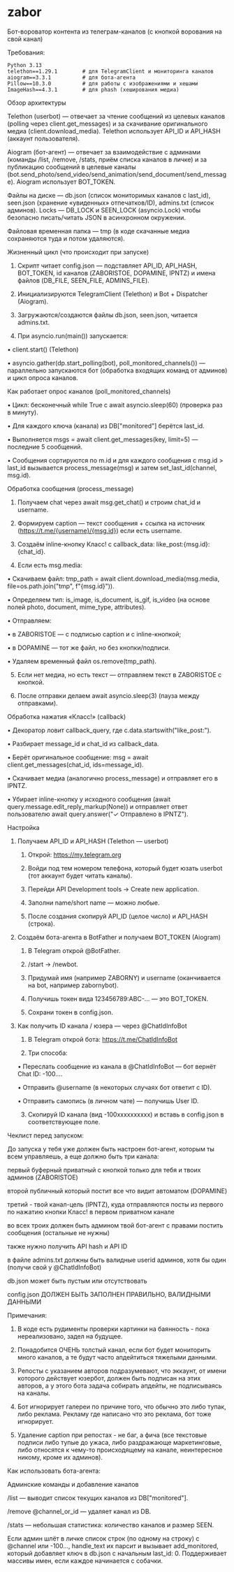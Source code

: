 # zabor
Бот-вороватор контента из телеграм-каналов (с кнопкой ворования на свой канал)

Требования: 

	Python 3.13
	telethon==1.29.1        # для TelegramClient и мониторинга каналов
	aiogram==3.3.1          # для бота-агента 
	Pillow==10.3.0          # для работы с изображениями и хешами
	ImageHash==4.3.1        # для phash (хеширования медиа)

Обзор архитектуры

Telethon (userbot) — отвечает за чтение сообщений из целевых каналов (polling через client.get_messages) и за скачивание оригинального медиа (client.download_media). Telethon использует API_ID и API_HASH (аккаунт пользователя).
	
Aiogram (бот-агент) — отвечает за взаимодействие с админами (команды /list, /remove, /stats, приём списка каналов в личке) и за публикацию сообщений в целевые каналы (bot.send_photo/send_video/send_animation/send_document/send_message). Aiogram использует BOT_TOKEN.
	
Файлы на диске — db.json (список мониторимых каналов с last_id), seen.json (хранение «увиденных» отпечатков/ID), admins.txt (список админов). Locks — DB_LOCK и SEEN_LOCK (asyncio.Lock) чтобы безопасно писать/читать JSON в асинхронном окружении.
	
Файловая временная папка — tmp (в коде скачанные медиа сохраняются туда и потом удаляются).

 Жизненный цикл (что происходит при запуске)

 1.	Скрипт читает config.json — подставляет API_ID, API_HASH, BOT_TOKEN, id каналов (ZABORISTOE, DOPAMINE, IPNTZ) и имена файлов (DB_FILE, SEEN_FILE, ADMINS_FILE).

2.	Инициализируются TelegramClient (Telethon) и Bot + Dispatcher (Aiogram).

3.	Загружаются/создаются файлы db.json, seen.json, читается admins.txt.

4.	При asyncio.run(main()) запускается:

•	client.start() (Telethon)

•	asyncio.gather(dp.start_polling(bot), poll_monitored_channels()) — параллельно запускаются бот (обработка входящих команд от админов) и цикл опроса каналов.

Как работает опрос каналов (poll_monitored_channels)
	
•	Цикл: бесконечный while True с await asyncio.sleep(60) (проверка раз в минуту).

•	Для каждого ключа (канала) из DB["monitored"] берётся last_id.

•	Выполняется msgs = await client.get_messages(key, limit=5) — последние 5 сообщений.

•	Сообщения сортируются по m.id и для каждого сообщения с msg.id > last_id вызывается process_message(msg) и затем set_last_id(channel, msg.id).

Обработка сообщения (process_message)
	
1.	Получаем chat через await msg.get_chat() и строим chat_id и username.
	
2.	Формируем caption — текст сообщения + ссылка на источник (https://t.me/{username}/{msg.id}) если есть username.
	
3.	Создаём inline-кнопку Класс! с callback_data: like_post:{msg.id}:{chat_id}.
	
4.	Если есть msg.media:
	
•	Скачиваем файл: tmp_path = await client.download_media(msg.media, file=os.path.join("tmp", f"{msg.id}")).
	
•	Определяем тип: is_image, is_document, is_gif, is_video (на основе полей photo, document, mime_type, attributes).
	
•	Отправляем:
	
•	в ZABORISTOE — с подписью caption и с inline-кнопкой;
	
•	в DOPAMINE — тот же файл, но без кнопки/подписи.
	
•	Удаляем временный файл os.remove(tmp_path).
	
5.	Если нет медиа, но есть текст — отправляем текст в ZABORISTOE с кнопкой.
	
6.	После отправки делаем await asyncio.sleep(3) (пауза между отправками).


Обработка нажатия «Класс!» (callback)

•	Декоратор ловит callback_query, где c.data.startswith("like_post:").
	
•	Разбирает message_id и chat_id из callback_data.
	
•	Берёт оригинальное сообщение: msg = await client.get_messages(chat_id, ids=message_id).
	
•	Скачивает медиа (аналогично process_message) и отправляет его в IPNTZ.
	
•	Убирает inline-кнопку у исходного сообщения (await query.message.edit_reply_markup(None)) и отправляет ответ пользователю await query.answer("✓ Отправлено в IPNTZ").

Настройка

1) Получаем API_ID и API_HASH (Telethon — userbot)
	
	1.	Открой: https://my.telegram.org
	
	2.	Войди под тем номером телефона, который будет юзать userbot (тот аккаунт будет читать каналы).
	
	3.	Перейди API Development tools → Create new application.
	
	4.	Заполни name/short name — можно любые.
	
	5.	После создания скопируй API_ID (целое число) и API_HASH (строка).

2) Создаём бота-агента в BotFather и получаем BOT_TOKEN (Aiogram)
	
	1.	В Telegram открой @BotFather.
	
	2.	/start → /newbot.
	
	3.	Придумай имя (например ZABORNY) и username (оканчивается на bot, например zabornybot).
	
	4.	Получишь токен вида 123456789:ABC-... — это BOT_TOKEN.
	
	5.	Сохрани токен в config.json.

3)  Как получить ID канала / юзера — через @ChatIdInfoBot

	1.	В Telegram открой бота: https://t.me/ChatIdInfoBot
	
	2.	Три способа:
	
	•	Переслать сообщение из канала в @ChatIdInfoBot — бот вернёт Chat ID: -100....
	
	•	Отправить @username (в некоторых случаях бот ответит с ID).
	
	•	Отправить самопись (в личном чате) — получишь User ID.
	
	3.	Скопируй ID канала (вид -100xxxxxxxxxx) и вставь в config.json в соответствующее поле.


Чеклист перед запуском:

До запуска у тебя уже должен быть настроен бот-агент, которым ты всем управляешь, а еще должно быть три канала: 

первый буферный приватный с кнопкой только для тебя и твоих админов (ZABORISTOE)

второй публичный который постит все что видит автоматом (DOPAMINE)

третий - твой канал-цель (IPNTZ), куда отправляются посты из первого по нажатию кнопки Класс! в первом приватном канале 

во всех троих должен быть админом твой бот-агент с правами постить сообщения (остальные не нужны)

также нужно получить API hash и API ID

в файле admins.txt должны быть валидные userid админов, хотя бы один (получи свой у @ChatIdInfoBot)

db.json может быть пустым или отсутствовать 

config.json ДОЛЖЕН БЫТЬ ЗАПОЛНЕН ПРАВИЛЬНО, ВАЛИДНЫМИ ДАННЫМИ

Примечания: 

1) В коде есть рудименты проверки картинки на баянность - пока нереализовано, задел на будущее.

2) Понадобится ОЧЕНЬ толстый канал, если бот будет мониторить много каналов, а те будут часто апдейтиться тяжелыми данными.

3) Репосты с указанием авторов подразумевают, что эккаунт, от имени которого действует юзербот, должен быть подписан на этих авторов, а у этого бота задача собирать апдейты, не подписываясь на каналы.

4) Бот игнорирует галереи по причине того, что обычно это либо тупак, либо реклама. Рекламу где написано что это реклама, бот тоже игнорирует. 

5) Удаление caption при репостах - не баг, а фича (все текстовые подписи либо тупые до ужаса, либо раздражающе маркетинговые, либо относятся к чему-то происходящему на канале, неинтересное никому, кроме их админов). 

Как использовать бота-агента: 

Админские команды и добавление каналов

/list — выводит список текущих каналов из DB["monitored"].
	
/remove @channel_or_id — удаляет канал из DB.
	
/stats — небольшая статистика: количество каналов и размер SEEN.
	
Если админ шлёт в личке список строк (по одному на строку) с @channel или -100..., handle_text их парсит и вызывает add_monitored, который добавляет ключ в db.json с начальным last_id: 0. Поддерживает массивы имен, если каждое начинается с собачки.
